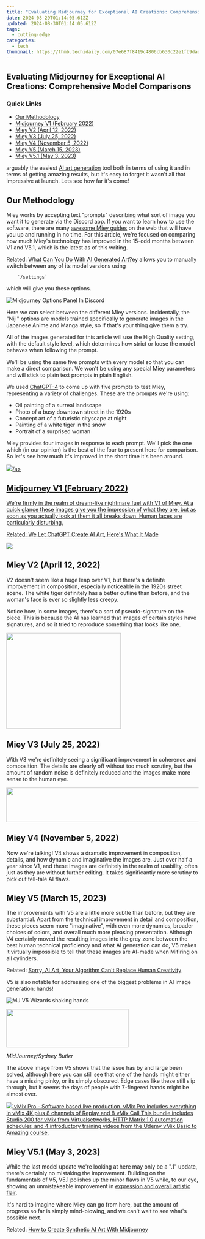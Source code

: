 ```yaml
---
title: "Evaluating Midjourney for Exceptional AI Creations: Comprehensive Model Comparisons"
date: 2024-08-29T01:14:05.612Z
updated: 2024-08-30T01:14:05.612Z
tags:
  - cutting-edge
categories:
  - tech
thumbnail: https://thmb.techidaily.com/07e687f8419c4806cb630c22e1fb9dad31142326727645ceb99c557de0c60728.jpg
---
```


## Evaluating Midjourney for Exceptional AI Creations: Comprehensive Model Comparisons

### Quick Links

* [Our Methodology](https://pokemon-go-android.techidaily.com/pokemon-go-cooldown-chart-on-realme-gt-3-drfone-by-drfone-virtual-android/)
* [Midjourney V1 (February 2022)](https://www.howtogeek.com/891166/how-good-is-midjourney-at-ai-art-we-compared-all-the-models/#midjourney-v1-february-2022)
* [Miey V2 (April 12, 2022)](https://www.howtogeek.com/891166/how-good-is-midjourney-at-ai-art-we-compared-all-the-models/#miey-v2-april-12-2022)
* [Miey V3 (July 25, 2022)](https://www.howtogeek.com/891166/how-good-is-midjourney-at-ai-art-we-compared-all-the-models/#miey-v3-july-25-2022)
* [Miey V4 (November 5, 2022)](https://www.howtogeek.com/891166/how-good-is-midjourney-at-ai-art-we-compared-all-the-models/#miey-v4-november-5-2022)
* [Miey V5 (March 15, 2023)](https://www.howtogeek.com/891166/how-good-is-midjourney-at-ai-art-we-compared-all-the-models/#miey-v5-march-15-2023)
* [Miey V5.1 (May 3, 2023)](https://www.howtogeek.com/891166/how-good-is-midjourney-at-ai-art-we-compared-all-the-models/#miey-v5-1-may-3-2023)

 arguably the easiest [AI art generation](https://technical-tips.techidaily.com/the-ultimate-checklist-pre-purchase-assessments-for-optimal-video-recording-devices/) tool both in terms of using it and in terms of getting amazing results, but it's easy to forget it wasn't all that impressive at launch. Lets see how far it's come!

##  Our Methodology

 Miey works by accepting text "prompts" describing what sort of image you want it to generate via the Discord app. If you want to learn how to use the software, there are many [awesome Miey guides](https://howto.techidaily.com/google-play-services-wont-update-12-fixes-are-here-on-motorola-moto-g73-5g-drfone-by-drfone-fix-android-problems-fix-android-problems/) on the web that will have you up and running in no time. For this article, we're focused on comparing how much Miey's technology has improved in the 15-odd months between V1 and V5.1, which is the latest as of this writing.

Related: [What Can You Do With AI Generated Art?](https://technical-tips.techidaily.com/the-ultimate-checklist-pre-purchase-assessments-for-optimal-video-recording-devices/)ey allows you to manually switch between any of its model versions using 

        `/settings`
    
 which will give you these options.

![Midjourney Options Panel In Discord](https://static1.howtogeekimages.com/wordpress/wp-content/uploads/2023/05/Screenshot-2023-05-09-at-16.21.19.png) 

 Here we can select between the different Miey versions. Incidentally, the "Niji" options are models trained specifically to generate images in the Japanese Anime and Manga style, so if that's your thing give them a try.

 All of the images generated for this article will use the High Quality setting, with the default style level, which determines how strict or loose the model behaves when following the prompt.

 We'll be using the same five prompts with every model so that you can make a direct comparison. We won't be using any special Miey parameters and will stick to plain text prompts in plain English.

 We used [ChatGPT-4](https://instagram-videos.techidaily.com/updated-techniques-to-amplify-engagement-on-instagram-content-for-2024/) to come up with five prompts to test Miey, representing a variety of challenges. These are the prompts we're using:

* Oil painting of a surreal landscape
* Photo of a busy downtown street in the 1920s
* Concept art of a futuristic cityscape at night
* Painting of a white tiger in the snow
* Portrait of a surprised woman

 Miey provides four images in response to each prompt. We'll pick the one which (in our opinion) is the best of the four to present here for comparison. So let's see how much it's improved in the short time it's been around.

<!-- affiliate ads begin -->
<a href="https://store.nero.com/order/checkout.php?PRODS=4729507&QTY=1&AFFILIATE=108875&CART=1"><img src="https://www.nero.com/nero-com-wAssets/img/banners/2023/TIU/Nero_TuneItUp_Screen_2.webp" border="0">/a>
<!-- affiliate ads end -->
##  Midjourney V1 (February 2022)

 We're firmly in the realm of dream-like nightmare fuel with V1 of Miey. At a quick glance these images give you the impression of what they are, but as soon as you actually look at them it all breaks down. Human faces are particularly disturbing.

Related: [We Let ChatGPT Create AI Art, Here's What It Made](https://instagram-videos.techidaily.com/updated-techniques-to-amplify-engagement-on-instagram-content-for-2024/) 

<!-- affiliate ads begin -->
<a href="https://shop.copernic.com/order/checkout.php?PRODS=41033091&QTY=1&AFFILIATE=108875&CART=1"><img src="https://secure.2checkout.com/images/merchant/8d30aa96e72440759f74bd2306c1fa3d/Copernic-2023-Affiliate-728x90-Advanced.png" border="0"></a>
<!-- affiliate ads end -->
##  Miey V2 (April 12, 2022)

 V2 doesn't seem like a huge leap over V1, but there's a definite improvement in composition, especially noticeable in the 1920s street scene. The white tiger definitely has a better outline than before, and the woman's face is ever so slightly less creepy.

 Notice how, in some images, there's a sort of pseudo-signature on the piece. This is because the AI has learned that images of certain styles have signatures, and so it tried to reproduce something that looks like one.

<!-- affiliate ads begin -->
<a href="https://united.elfm.net/c/5597632/748964/4704" target="_top" id="748964"><img src="//a.impactradius-go.com/display-ad/4704-748964" border="0" alt="" width="300" height="250"/></a><img height="0" width="0" src="https://united.elfm.net/i/5597632/748964/4704" style="position:absolute;visibility:hidden;" border="0" />
<!-- affiliate ads end -->
##  Miey V3 (July 25, 2022)

 With V3 we're definitely seeing a significant improvement in coherence and composition. The details are clearly off without too much scrutiny, but the amount of random noise is definitely reduced and the images make more sense to the human eye.

<!-- affiliate ads begin -->
<a href="https://newchic.sjv.io/c/5597632/1659704/14420" target="_top" id="1659704"><img src="//a.impactradius-go.com/display-ad/14420-1659704" border="0" alt="" width="728" height="90"/></a><img height="0" width="0" src="https://imp.pxf.io/i/5597632/1659704/14420" style="position:absolute;visibility:hidden;" border="0" />
<!-- affiliate ads end -->
##  Miey V4 (November 5, 2022)

 Now we're talking! V4 shows a dramatic improvement in composition, details, and how dynamic and imaginative the images are. Just over half a year since V1, and these images are definitely in the realm of usability, often just as they are without further editing. It takes significantly more scrutiny to pick out tell-tale AI flaws.

##  Miey V5 (March 15, 2023)

 The improvements with V5 are a little more subtle than before, but they are substantial. Apart from the technical improvement in detail and composition, these pieces seem more "imaginative", with even more dynamics, broader choices of colors, and overall much more pleasing presentation. Although V4 certainly moved the resulting images into the grey zone between the best human technical proficiency and what AI generation can do, V5 makes it virtually impossible to tell that these images are AI-made when Mifiring on all cylinders.

Related: [Sorry, AI Art, Your Algorithm Can't Replace Human Creativity](https://youtube-blog.techidaily.com/te-your-channel-vision-selecting-ideal-content-strategies/) 

 V5 is also notable for addressing one of the biggest problems in AI image generation: hands!

![MJ V5 Wizards shaking hands](https://static1.howtogeekimages.com/wordpress/wp-content/uploads/2023/05/GendoWasRight_photo_of_two_wizards_shaking_hands_5392bcde-c0eb-4c2d-872e-1dacc27e1e82.png) 

<!-- affiliate ads begin -->
<a href="https://proteahair.pxf.io/c/5597632/1983634/23621" target="_top" id="1983634"><img src="//a.impactradius-go.com/display-ad/23621-1983634" border="0" alt="" width="320" height="100"/></a><img height="0" width="0" src="https://imp.pxf.io/i/5597632/1983634/23621" style="position:absolute;visibility:hidden;" border="0" />
<!-- affiliate ads end -->
_MidJourney/Sydney Butler_

 The above image from V5 shows that the issue has by and large been solved, although here you can still see that one of the hands might either have a missing pinky, or its simply obscured. Edge cases like these still slip through, but it seems the days of people with 7-fingered hands might be almost over.

<!-- affiliate ads begin -->
<a href="https://secure.2checkout.com/order/checkout.php?PRODS=30901410&QTY=1&AFFILIATE=108875&CART=1"> <img src="https://secure.avangate.com/images/merchant/ce9a6fb2becc2d235e62b125e9260102/products/copy_1_copy_vMixCallScreenshot1-large.jpg" border="0"> vMix Pro - Software based live production. vMix Pro includes everything in vMix 4K plus 8 channels of Replay and 8 vMix Call 
This bundle includes Studio 200 for vMix from Virtualsetworks, HTTP Matrix 1.0 automation scheduler, and 4 introductory training videos from the Udemy vMix Basic to Amazing course. </a>
<!-- affiliate ads end -->
##  Miey V5.1 (May 3, 2023)

 While the last model update we're looking at here may only be a ".1" update, there's certainly no mistaking the improvement. Building on the fundamentals of V5, V5.1 polishes up the minor flaws in V5 while, to our eye, showing an unmistakeable improvement in [expression and overall artistic flair](https://youtube-blog.techidaily.com/te-your-channel-vision-selecting-ideal-content-strategies/).

 It's hard to imagine where Miey can go from here, but the amount of progress so far is simply mind-blowing, and we can't wait to see what's possible next.

Related: [How to Create Synthetic AI Art With Midjourney](https://howto.techidaily.com/google-play-services-wont-update-12-fixes-are-here-on-motorola-moto-g73-5g-drfone-by-drfone-fix-android-problems-fix-android-problems/)

<ins class="adsbygoogle"
     style="display:block"
     data-ad-format="autorelaxed"
     data-ad-client="ca-pub-7571918770474297"
     data-ad-slot="1223367746"></ins>



<ins class="adsbygoogle"
     style="display:block"
     data-ad-client="ca-pub-7571918770474297"
     data-ad-slot="8358498916"
     data-ad-format="auto"
     data-full-width-responsive="true"></ins>


